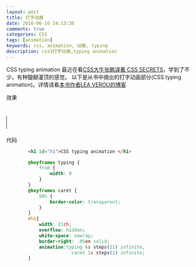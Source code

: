 ```yaml
---
layout: post
title: 打字动画
date: 2016-06-16 14:13:30
comments: true
categories: CSS
tags: [animation]
keywords: css, animation, 动画, typing
description: css3打字动画,typing animation
---
```

CSS typing animation
最近在看[CSS大牛张鹏译著 CSS SECRETS](https://github.com/cssmagic)，学到了不少，有种醍醐灌顶的感觉。
以下是从书中摘出的打字动画部分(CSS typing animation)。详情请看[本书作者LEA VEROU的博客](http://lea.verou.me/2011/09/pure-css3-typing-animation-with-steps/)

效果

<h1 id="h1">CSS typing animation </h1>
<style type="text/css">
            @keyframes typing {
                from {
                    width: 0
                }
            }
            @keyframes caret {
                50% {
                    border-color: transparent;
                }
            }
            #h1{
                width: 21ch;
                overflow: hidden;
                white-space: nowrap;
                border-right: .05em solid;
                animation:typing 6s steps(21) infinite,
                            caret 1s steps(1) infinite;
            }
</style>

代码
```html
        <h1 id="h1">CSS typing animation </h1>
```
```css
        @keyframes typing {
            from {
                width: 0
            }
        }
        @keyframes caret {
            50% {
                border-color: transparent;
            }
        }
        #h1{
            width: 21ch;
            overflow: hidden;
            white-space: nowrap;
            border-right: .05em solid;
            animation:typing 6s steps(21) infinite,
                        caret 1s steps(1) infinite;
        }
```
